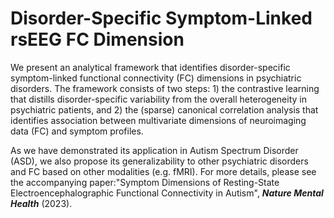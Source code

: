 # Disorder-Specific Symptom-Linked rsEEG FC Dimension

We present an analytical framework that identifies disorder-specific symptom-linked functional connectivity (FC) dimensions in psychiatric disorders. The framework consists of two steps: 1) the contrastive learning that distills disorder-specific variability from the overall heterogeneity in psychiatric patients, and 2) the (sparse) canonical correlation analysis that identifies association between multivariate dimensions of neuroimaging data (FC) and symptom profiles. 

As we have demonstrated its application in Autism Spectrum Disorder (ASD), we also propose its generalizability to other psychiatric disorders and FC based on other modalities (e.g. fMRI). For more details, please see the accompanying paper:"Symptom Dimensions of Resting-State Electroencephalographic Functional Connectivity in Autism", **_Nature Mental Health_** (2023).
